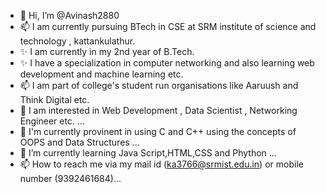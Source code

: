 - 👋 Hi, I’m @Avinash2880
- 📫 I am currently pursuing BTech in CSE at SRM institute of science and technology , kattankulathur.
- ✨ I am currently in my 2nd year of B.Tech.
- ✨ I have a specialization in computer networking and also learning web development and machine learning etc.
- 📫 I am part of college's student run organisations like Aaruush and Think Digital etc.
- 💞️ I am interested in Web Development , Data Scientist , Networking Engineer etc. ...
- 🌱 I'm currently provinent in using C and C++ using the concepts of OOPS and Data Structures ...
- 🌱 I’m currently learning Java Script,HTML,CSS and Phython ...
- 📫 How to reach me via my mail id (ka3766@srmist.edu.in) or mobile number (9392461684)...

<!---
Avinash2880/Avinash2880 is a ✨ special ✨ repository because its `README.md` (this file) appears on your GitHub profile.
You can click the Preview link to take a look at your changes.
--->
